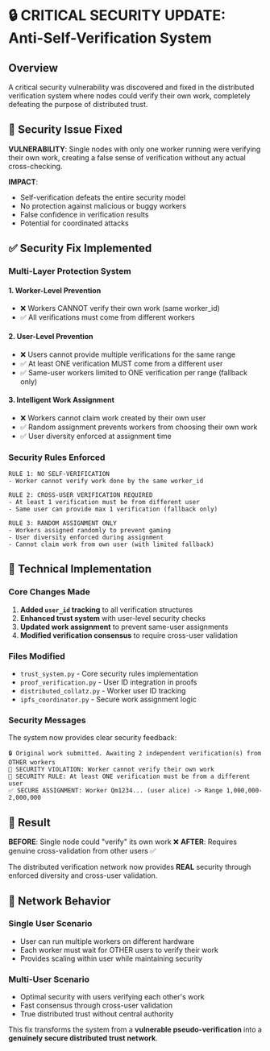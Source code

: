 # 🔒 CRITICAL SECURITY UPDATE: Anti-Self-Verification System

## Overview

A critical security vulnerability was discovered and fixed in the distributed verification system where nodes could verify their own work, completely defeating the purpose of distributed trust.

## 🚨 Security Issue Fixed

**VULNERABILITY**: Single nodes with only one worker running were verifying their own work, creating a false sense of verification without any actual cross-checking.

**IMPACT**: 
- Self-verification defeats the entire security model
- No protection against malicious or buggy workers
- False confidence in verification results
- Potential for coordinated attacks

## ✅ Security Fix Implemented

### Multi-Layer Protection System

#### 1. **Worker-Level Prevention**
- ❌ Workers CANNOT verify their own work (same worker_id)
- ✅ All verifications must come from different workers

#### 2. **User-Level Prevention** 
- ❌ Users cannot provide multiple verifications for the same range
- ✅ At least ONE verification MUST come from a different user
- ✅ Same-user workers limited to ONE verification per range (fallback only)

#### 3. **Intelligent Work Assignment**
- ❌ Workers cannot claim work created by their own user
- ✅ Random assignment prevents workers from choosing their own work
- ✅ User diversity enforced at assignment time

### Security Rules Enforced

```
RULE 1: NO SELF-VERIFICATION
- Worker cannot verify work done by the same worker_id

RULE 2: CROSS-USER VERIFICATION REQUIRED  
- At least 1 verification must be from different user
- Same user can provide max 1 verification (fallback only)

RULE 3: RANDOM ASSIGNMENT ONLY
- Workers assigned randomly to prevent gaming
- User diversity enforced during assignment
- Cannot claim work from own user (with limited fallback)
```

## 🔧 Technical Implementation

### Core Changes Made

1. **Added `user_id` tracking** to all verification structures
2. **Enhanced trust system** with user-level security checks  
3. **Updated work assignment** to prevent same-user assignments
4. **Modified verification consensus** to require cross-user validation

### Files Modified

- `trust_system.py` - Core security rules implementation
- `proof_verification.py` - User ID integration in proofs
- `distributed_collatz.py` - Worker user ID tracking
- `ipfs_coordinator.py` - Secure work assignment logic

### Security Messages

The system now provides clear security feedback:

```
🔒 Original work submitted. Awaiting 2 independent verification(s) from OTHER workers
🚫 SECURITY VIOLATION: Worker cannot verify their own work  
🚫 SECURITY RULE: At least ONE verification must be from a different user
✅ SECURE ASSIGNMENT: Worker Qm1234... (user alice) -> Range 1,000,000-2,000,000
```

## 🎯 Result

**BEFORE**: Single node could "verify" its own work ❌
**AFTER**: Requires genuine cross-validation from other users ✅

The distributed verification network now provides **REAL** security through enforced diversity and cross-user validation.

## 🚀 Network Behavior

### Single User Scenario
- User can run multiple workers on different hardware
- Each worker must wait for OTHER users to verify their work
- Provides scaling within user while maintaining security

### Multi-User Scenario  
- Optimal security with users verifying each other's work
- Fast consensus through cross-user validation
- True distributed trust without central authority

This fix transforms the system from a **vulnerable pseudo-verification** into a **genuinely secure distributed trust network**.